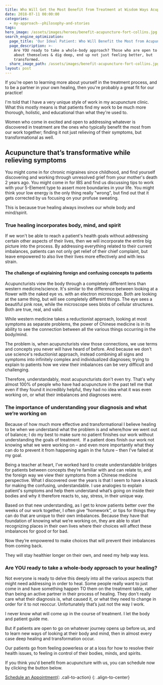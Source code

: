 ```yaml
---
title: Who Will Get the Most Benefit from Treatment at Wisdom Ways Acupuncture
date: 2018-07-11 00:00:00
categories:
  - my-approach--philosophy-and-stories
tags:
hero_image: /assets/images/heroes/benefit-acupuncture-fort-collins.jpg
search_engine_optimization:
  page_title: 'Our Ideal Patient: Who Will Benefit the Most from Acupuncture with Us'
  page_description: >-
    Are YOU ready to take a whole-body approach? Those who are open to learn
    about themselves & dig deep, end up not just feeling better, but
    transformed.
  share_image_path: /assets/images/benefit-acupuncture-fort-collins.jpg
layout: post
---
```


If you're open to learning more about yourself in the treatment process, and to be a partner in your own healing, then you're probably a great fit for our practice!

I'm told that I have a very unique style of work in my acupuncture clinic. What this mostly means is that patients find my work to be much more thorough, holistic, and educational than what they're used to.

Women who come in excited and open to addressing whatever is discovered in treatment are the ones who typically benefit the most from our work together; finding it not just relieving of their symptoms, but transformational as well.

## Acupuncture that’s transformative while relieving symptoms

You might come in for chronic migraines since childhood, and find yourself discovering and working through unresolved grief from your mother's death 2 years ago. You might come in for IBS and find us discussing tips to work with your 5-Element type to assert more boundaries in your life. You might think your low energy is the only thing really "wrong", but find out that it gets corrected by us focusing on your profuse sweating.

This is because true healing always involves our whole body and mind/spirit.

### True healing incorporates body, mind, and spirit

If we won't be able to reach a patient's health goals without addressing certain other aspects of their lives, then we will incorporate the entire big picture into the process. By addressing everything related to their current imbalances, patients can not only get relief of their chief complaint, but leave empowered to also live their lives more effectively and with less strain.

#### The challenge of explaining foreign and confusing concepts to patients

Acupuncturists view the body through a completely different lens than western medicine/science. It's similar to the difference between looking at a flower with the naked eye vs. with an electron microscope. Both are looking at the same thing, but will see completely different things. The eye sees a beautiful pink rose, while the microscope sees blobs of cellular structures. Both are true, real, and valid.

While western medicine takes a reductionist approach, looking at most symptoms as separate problems, the power of Chinese medicine is in its ability to see the connection between all the various things occurring in the body/mind.

The problem is, when acupuncturists view those connections, we use terms and concepts you never will have heard of before. And because we don't use science's reductionist approach, instead combining all signs and symptoms into infinitely complex and individualized diagnoses; trying to explain to patients how we view their imbalances can be very difficult and challenging.

Therefore, understandably, most acupuncturists don't even try. That's why almost 100% of people who have had acupuncture in the past tell me that even if they found it incredibly helpful, they had no idea what it was even working on, or what their imbalances and diagnoses were.

### The importance of understanding your diagnosis and what we’re working on

Because of how much more effective and transformational I believe healing to be when we understand what the problem is and where/how we went out of balance; I do my best to make sure no patient finishes our work without understanding the goals of treatment.  If a patient does finish our work not knowing what we were working on – and even more importantly what they can do to prevent it from happening again in the future – then I've failed at my goal.

Being a teacher at heart, I’ve worked hard to create understandable bridges for patients between concepts they’re familiar with and can relate to, and the foreign way we view their symptoms from a Chinese medicine perspective. What I discovered over the years is that I seem to have a knack for making the confusing, understandable. I use analogies to explain patient's symptoms and help them understand what’s going on inside their bodies and why it therefore reacts to, say, stress, in their unique way.

Based on that new understanding, as I get to know patients better over the weeks of our work together, I often give “homework”, or tips for things they can do that are unique to their own imbalances. Because they have that foundation of knowing what we’re working on, they are able to start recognizing places in their own lives where their choices will affect these imbalances for good or for bad.

Now they’re empowered to make choices that will prevent their imbalances from coming back.

They will stay healthier longer on their own, and need my help way less.

### Are YOU ready to take a whole-body approach to your healing?

Not everyone is ready to delve this deeply into all the various aspects that might need addressing in order to heal. Some people really want to just come in and have something happen TO them on the treatment table, rather than being an active partner in their process of healing. They don't really care what their diagnosis is, what caused it, or what they need to change in order for it to not reoccur. Unfortunately that’s just not the way I work.

I never know what will come up in the course of treatment. I let the body and patient guide me.

But if patients are open to go on whatever journey opens up before us, and to learn new ways of looking at their body and mind, then in almost every case deep healing and transformation occur.

Our patients go from feeling powerless or at a loss for how to resolve their health issues, to feeling in control of their bodies, minds, and spirits.

If you think you'd benefit from acupuncture with us, you can schedule now by clicking the button below.

[Schedule an Appointment](/make-an-appointment/){: .call-to-action}
{: .align-to-center}